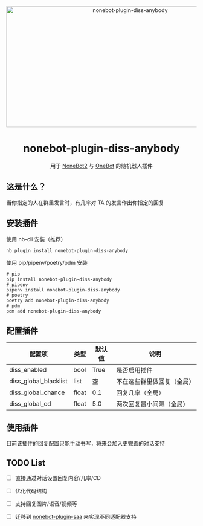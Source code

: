 <div align="center">
    <!--<img width="200" src="logo.png" alt="logo"></br>-->
<img src="https://socialify.git.ci/SherkeyXD/nonebot-plugin-diss-anybody/image?font=Raleway&forks=1&issues=1&language=1&logo=https%3A%2F%2Fraw.githubusercontent.com%2FA-kirami%2Fnonebot-plugin-template%2Fresources%2Fnbp_logo.png&name=1&owner=1&pattern=Floating%20Cogs&pulls=1&stargazers=1&theme=Auto" alt="nonebot-plugin-diss-anybody" width="640" height="320" />

# nonebot-plugin-diss-anybody

用于 [NoneBot2](https://github.com/nonebot/nonebot2) 与 [OneBot](https://onebot.dev) 的随机怼人插件

</div>

## 这是什么？

当你指定的人在群里发言时，有几率对 TA 的发言作出你指定的回复

## 安装插件

使用 nb-cli 安装（推荐）

```shell
nb plugin install nonebot-plugin-diss-anybody
```

使用 pip/pipenv/poetry/pdm 安装

```shell
# pip
pip install nonebot-plugin-diss-anybody
# pipenv
pipenv install nonebot-plugin-diss-anybody
# poetry
poetry add nonebot-plugin-diss-anybody
# pdm
pdm add nonebot-plugin-diss-anybody
```

## 配置插件

| 配置项                | 类型  | 默认值 | 说明 |
| --------------------- | ----- | ------ | ------ |
| diss_enabled          | bool  | True   | 是否启用插件 |
| diss_global_blacklist | list  | 空     | 不在这些群里做回复（全局） |
| diss_global_chance    | float | 0.1    | 回复几率（全局） |
| diss_global_cd        | float | 5.0    | 两次回复最小间隔（全局） |


## 使用插件

目前该插件的回复配置只能手动书写，将来会加入更完善的对话支持

## TODO List

- [ ] 直接通过对话设置回复内容/几率/CD
- [ ] 优化代码结构
- [ ] 支持回复图片/语音/视频等
- [ ] 迁移到 [nonebot-plugin-saa](https://github.com/MountainDash/nonebot-plugin-send-anything-anywhere) 来实现不同适配器支持

